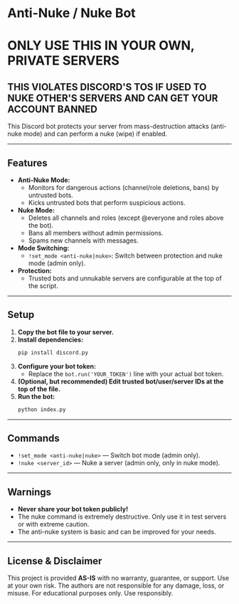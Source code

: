 # Anti-Nuke / Nuke Bot
# ONLY USE THIS IN YOUR OWN, PRIVATE SERVERS
## THIS VIOLATES DISCORD'S TOS IF USED TO NUKE OTHER'S SERVERS AND CAN GET YOUR ACCOUNT BANNED
This Discord bot protects your server from mass-destruction attacks (anti-nuke mode) and can perform a nuke (wipe) if enabled.

---

## Features

- **Anti-Nuke Mode:**
  - Monitors for dangerous actions (channel/role deletions, bans) by untrusted bots.
  - Kicks untrusted bots that perform suspicious actions.
- **Nuke Mode:**
  - Deletes all channels and roles (except @everyone and roles above the bot).
  - Bans all members without admin permissions.
  - Spams new channels with messages.
- **Mode Switching:**
  - `!set_mode <anti-nuke|nuke>`: Switch between protection and nuke mode (admin only).
- **Protection:**
  - Trusted bots and unnukable servers are configurable at the top of the script.

---

## Setup

1. **Copy the bot file to your server.**
2. **Install dependencies:**
   ```sh
   pip install discord.py
   ```
3. **Configure your bot token:**
   - Replace the `bot.run('YOUR_TOKEN')` line with your actual bot token.
4. **(Optional, but recommended) Edit trusted bot/user/server IDs at the top of the file.**
5. **Run the bot:**
   ```sh
   python index.py
   ```

---

## Commands

- `!set_mode <anti-nuke|nuke>` — Switch bot mode (admin only).
- `!nuke <server_id>` — Nuke a server (admin only, only in nuke mode).

---

## Warnings
- **Never share your bot token publicly!**
- The nuke command is extremely destructive. Only use it in test servers or with extreme caution.
- The anti-nuke system is basic and can be improved for your needs.

---

## License & Disclaimer
This project is provided **AS-IS** with no warranty, guarantee, or support. Use at your own risk. The authors are not responsible for any damage, loss, or misuse. For educational purposes only. Use responsibly.

